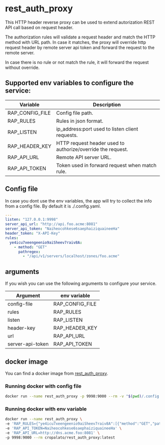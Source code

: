 # rest_auth_proxy

This HTTP header reverse proxy can be used to extend autorization REST API call based on request header.

The authorization rules will validate a request header and match the HTTP method with URL path. In case it matches, the proxy will override http request header by remote server api token and forward the request to the remote server.

In case there is no rule or not match the rule, it will forward the request without override.


## Supported env variables to configure the service:

| Variable | Description |
| -------- | ----------- |
| RAP_CONFIG_FILE | Config file path. |
| RAP_RULES | Rules in json format. |
| RAP_LISTEN | ip_address:port used to listen client requests. |
| RAP_HEADER_KEY | HTTP request header used to authorize/override the request. |
| RAP_API_URL | Remote API server URL. |
| RAP_API_TOKEN | Token used in forward request when match rule. |


## Config file

In case you dont use the env variables, the app will try to collect the info from a config file. By default it is ./.config.yaml.

``` yaml
---
listen: "127.0.0.1:9998"
server_api_url: "http://api.foo.acme:8081"
server_api_token: "Naiheocohkese6saephaiziquaineeHa"
header_token: "X-API-Key"
rules:
  ye4icu7xeengeenio9aiSheev7raiv8A:
    - method: "GET"
      pathregex:
        - "/api/v1/servers/localhost/zones/foo.acme"
```


## arguments

If you wish you can use the following arguments to configure your service.

| Argument | env variable |
| -------- | ------------ |
| config-file | RAP_CONFIG_FILE |
| rules | RAP_RULES |
| listen | RAP_LISTEN |
| header-key | RAP_HEADER_KEY |
| url | RAP_API_URL |
| server-api-token | RAP_API_TOKEN |


## docker image

You can find a docker image from [rest_auth_proxy](https://hub.docker.com/r/cropalato/rest_auth_proxy).

### Running docker with config file

```bash
docker run --name rest_auth_proxy -p 9998:9000 --rm -v "$(pwd)/.config.yaml:/app/.config.yaml" cropalato/rest_auth_proxy:latest
```

### Running docker with env variable

```bash
docker run --name rest_auth_proxy \
-e 'RAP_RULES={"ye4icu7xeengeenio9aiSheev7raiv8A":[{"method":"GET","pathregex":["/api/v1/servers/localhost/zones/foo.acme"]}]}' \
-e 'RAP_API_TOKEN=Naiheocohkese6saephaiziquaineeHa' \
-e 'RAP_API_URL=http://dns.acme.foo:8081' \
-p 9998:9000 --rm cropalato/rest_auth_proxy:latest
```

